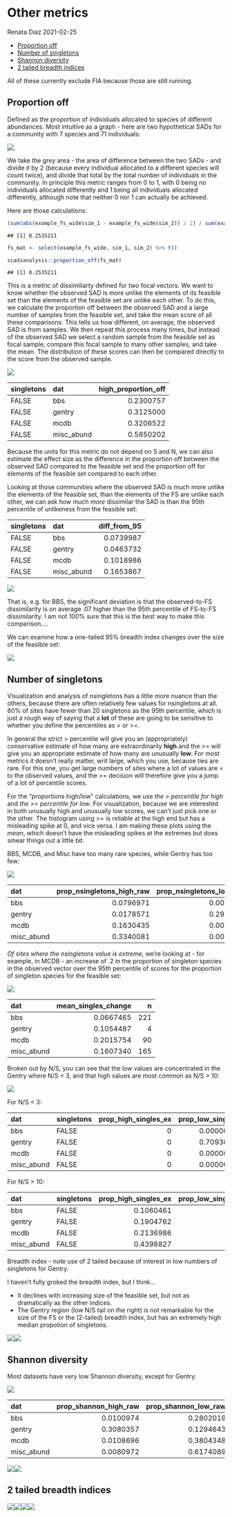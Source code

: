 Other metrics
================
Renata Diaz
2021-02-25

  - [Proportion off](#proportion-off)
  - [Number of singletons](#number-of-singletons)
  - [Shannon diversity](#shannon-diversity)
  - [2 tailed breadth indices](#tailed-breadth-indices)

All of these currently exclude FIA because those are still running.

## Proportion off

Defined as the proportion of individuals allocated to species of
different abundances. Most intuitive as a graph - here are two
hypothetical SADs for a community with 7 species and 71 individuals:

![](additional_metrics_results_files/figure-gfm/unnamed-chunk-1-1.png)<!-- -->

We take the grey area - the area of difference between the two SADs -
and divide it by 2 (because every individual allocated to a different
species will count twice), and divide that total by the total number of
individuals in the community. In principle this metric ranges from 0 to
1, with 0 being no individuals allocated differently and 1 being all
individuals allocated differently, although note that neither 0 nor 1
can actually be achieved.

Here are those calculations:

``` r
(sum(abs(example_fs_wide$sim_1 - example_fs_wide$sim_2)) / 2) / sum(example_fs_wide$sim_1)
```

    ## [1] 0.2535211

``` r
fs_mat <- select(example_fs_wide, sim_1, sim_2) %>% t()

scadsanalysis::proportion_off(fs_mat)
```

    ## [1] 0.2535211

This is a metric of dissimiliarty defined for *two* focal vectors. We
want to know whether the observed SAD is more unlike the elements of its
feasible set than the elements of the feasible set are unlike each
other. To do this, we calculate the proportion off between the observed
SAD and a large number of samples from the feasible set, and take the
mean score of all these comparisons. This tells us how different, on
average, the observed SAD is from samples. We then repeat this process
many times, but instead of the observed SAD we select a random sample
from the feasible set as focal sample, compare this focal sample to many
other samples, and take the mean. The distribution of these scores can
then be compared directly to the score from the observed sample.

![](additional_metrics_results_files/figure-gfm/unnamed-chunk-3-1.png)<!-- -->

<div class="kable-table">

| singletons | dat         | high\_proportion\_off |
| :--------- | :---------- | --------------------: |
| FALSE      | bbs         |             0.2300757 |
| FALSE      | gentry      |             0.3125000 |
| FALSE      | mcdb        |             0.3206522 |
| FALSE      | misc\_abund |             0.5850202 |

</div>

Because the units for this metric do not depend on S and N, we can also
estimate the effect size as the difference in the proportion off between
the observed SAD compared to the feasible set and the proportion off for
elements of the feasible set compared to each other.

Looking at those communities where the observed SAD is much more unlike
the elements of the feasible set, than the elements of the FS are unlike
each other, we can ask how much *more* dissimilar the SAD is than the
95th percentile of unlikeness from the feasible set:

<div class="kable-table">

| singletons | dat         | diff\_from\_95 |
| :--------- | :---------- | -------------: |
| FALSE      | bbs         |      0.0739987 |
| FALSE      | gentry      |      0.0463732 |
| FALSE      | mcdb        |      0.1018986 |
| FALSE      | misc\_abund |      0.1653867 |

</div>

![](additional_metrics_results_files/figure-gfm/unnamed-chunk-4-1.png)<!-- -->

That is, e.g. for BBS, the significant deviation is that the
observed-to-FS dissimilarity is on average .07 higher than the 95th
percentile of FS-to-FS dissimilarity. I am not 100% sure that this is
the best way to make this comparison….

We can examine how a one-tailed 95% breadth index changes over the size
of the feasible set:

![](additional_metrics_results_files/figure-gfm/unnamed-chunk-5-1.png)<!-- -->

## Number of singletons

Visualization and analysis of nsingletons has a little more nuance than
the others, because there are often relatively few values for
nsingletons at all. 80% of sites have fewer than 20 singletons as the
95th percentile, which is just a rough way of saying that a **lot** of
these are going to be sensitive to whether you define the percentiles as
\> or \>=.

In general the strict \> percentile will give you an (appropriately)
conservative estimate of how many are extraordinarily **high** and the
\>= will give you an appropriate estimate of how many are unusually
**low**. For most metrics it doesn’t really matter, writ large, which
you use, because ties are rare. For this one, you get large numbers of
sites where a lot of values are = to the observed values, and the \>=
decision will therefore give you a jump of a lot of percentile scores.

For the “proportions high/low” calculations, we use *the \> percentile
for high* and *the \>= percentile for low*. For visualization, because
we are interested in both unusually high and unusually low scores, we
can’t just pick one or the other. The histogram using \>= is reliable at
the high end but has a misleading spike at 0, and vice versa. I am
making these plots using the *mean*, which doesn’t have the misleading
spikes at the extremes but does smear things out a little bit.

BBS, MCDB, and Misc have too many rare species, while Gentry has too
few:

![](additional_metrics_results_files/figure-gfm/unnamed-chunk-7-1.png)<!-- -->

<div class="kable-table">

| dat         | prop\_nsingletons\_high\_raw | prop\_nsingletons\_low\_raw | nsites\_included |
| :---------- | ---------------------------: | --------------------------: | ---------------: |
| bbs         |                    0.0796971 |                   0.0000000 |             2773 |
| gentry      |                    0.0178571 |                   0.2991071 |              224 |
| mcdb        |                    0.1630435 |                   0.0000000 |              552 |
| misc\_abund |                    0.3340081 |                   0.0000000 |              494 |

</div>

*Of sites where the nsingletons value is extreme*, we’re looking at -
for example, in MCDB - an increase of .2 in the proportion of singleton
species in the observed vector over the 95th percentile of scores for
the proportion of singleton species for the feasible set:

![](additional_metrics_results_files/figure-gfm/unnamed-chunk-8-1.png)<!-- -->

<div class="kable-table">

| dat         | mean\_singles\_change |   n |
| :---------- | --------------------: | --: |
| bbs         |             0.0667465 | 221 |
| gentry      |             0.1054487 |   4 |
| mcdb        |             0.2015754 |  90 |
| misc\_abund |             0.1607340 | 165 |

</div>

Broken out by N/S, you can see that the low values are concentrated in
the Gentry where N/S \< 3, and that high values are most common as N/S
\> 10:

![](additional_metrics_results_files/figure-gfm/unnamed-chunk-9-1.png)<!-- -->

For N/S \< 3:

<div class="kable-table">

| dat         | singletons | prop\_high\_singles\_ex | prop\_low\_singles | nsites |
| :---------- | :--------- | ----------------------: | -----------------: | -----: |
| bbs         | FALSE      |                       0 |          0.0000000 |      1 |
| gentry      | FALSE      |                       0 |          0.7093023 |     86 |
| mcdb        | FALSE      |                       0 |          0.0000000 |     10 |
| misc\_abund | FALSE      |                       0 |          0.0000000 |     13 |

</div>

For N/S \> 10:

<div class="kable-table">

| dat         | singletons | prop\_high\_singles\_ex | prop\_low\_singles | nsites |
| :---------- | :--------- | ----------------------: | -----------------: | -----: |
| bbs         | FALSE      |               0.1060461 |                  0 |   2084 |
| gentry      | FALSE      |               0.1904762 |                  0 |     21 |
| mcdb        | FALSE      |               0.2136986 |                  0 |    365 |
| misc\_abund | FALSE      |               0.4398827 |                  0 |    341 |

</div>

Breadth index - note use of 2 tailed because of interest in low numbers
of singletons for Gentry.

I haven’t fully groked the breadth index, but I think…

  - It declines with increasing size of the feasible set, but not as
    dramatically as the other indices.
  - The Gentry region (low N/S tail on the right) is not remarkable for
    the size of the FS or the (2-tailed) breadth index, but has an
    extremely high median propotion of singletons.

![](additional_metrics_results_files/figure-gfm/unnamed-chunk-12-1.png)<!-- -->![](additional_metrics_results_files/figure-gfm/unnamed-chunk-12-2.png)<!-- -->

## Shannon diversity

Most datasets have very low Shannon diversity, except for Gentry:

![](additional_metrics_results_files/figure-gfm/unnamed-chunk-13-1.png)<!-- -->

<div class="kable-table">

| dat         | prop\_shannon\_high\_raw | prop\_shannon\_low\_raw | nsites\_included |
| :---------- | -----------------------: | ----------------------: | ---------------: |
| bbs         |                0.0100974 |               0.2802019 |             2773 |
| gentry      |                0.3080357 |               0.1294643 |              224 |
| mcdb        |                0.0108696 |               0.3804348 |              552 |
| misc\_abund |                0.0080972 |               0.6174089 |              494 |

</div>

![](additional_metrics_results_files/figure-gfm/unnamed-chunk-14-1.png)<!-- -->![](additional_metrics_results_files/figure-gfm/unnamed-chunk-14-2.png)<!-- -->

## 2 tailed breadth indices

![](additional_metrics_results_files/figure-gfm/unnamed-chunk-15-1.png)<!-- -->![](additional_metrics_results_files/figure-gfm/unnamed-chunk-15-2.png)<!-- -->![](additional_metrics_results_files/figure-gfm/unnamed-chunk-15-3.png)<!-- -->![](additional_metrics_results_files/figure-gfm/unnamed-chunk-15-4.png)<!-- -->
